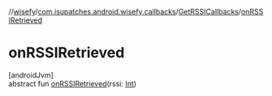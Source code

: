 //[wisefy](../../../index.md)/[com.isupatches.android.wisefy.callbacks](../index.md)/[GetRSSICallbacks](index.md)/[onRSSIRetrieved](on-r-s-s-i-retrieved.md)

# onRSSIRetrieved

[androidJvm]\
abstract fun [onRSSIRetrieved](on-r-s-s-i-retrieved.md)(rssi: [Int](https://kotlinlang.org/api/latest/jvm/stdlib/kotlin/-int/index.html))
